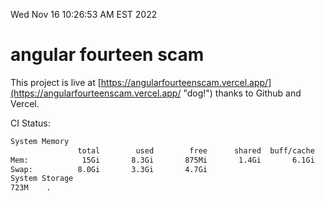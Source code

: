 Wed Nov 16 10:26:53 AM EST 2022

# angular fourteen scam


This project is live at [https://angularfourteenscam.vercel.app/](https://angularfourteenscam.vercel.app/ "dog!") thanks to Github and Vercel.

CI Status: 

```bash
System Memory
               total        used        free      shared  buff/cache   available
Mem:            15Gi       8.3Gi       875Mi       1.4Gi       6.1Gi       5.1Gi
Swap:          8.0Gi       3.3Gi       4.7Gi
System Storage
723M	.
```
```bash
